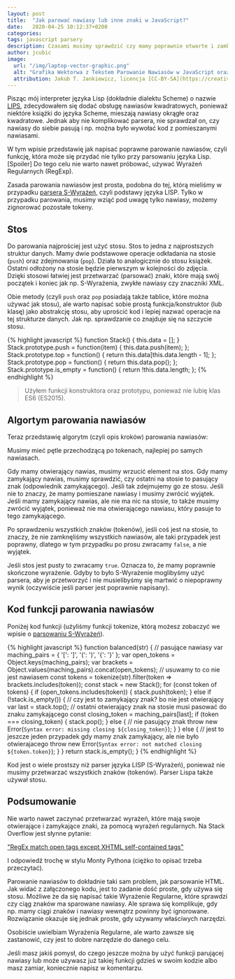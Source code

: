 ```yaml
---
layout: post
title:  "Jak parować nawiasy lub inne znaki w JavaScript?"
date:   2020-04-25 10:12:37+0200
categories:
tags: javascript parsery
description: Czasami musimy sprawdzić czy mamy poprawnie otwarte i zamknięte nawiasy. Tak jak w przypadku parsowania HTML, nie powinno się do tego używać wyrażeń Regularnych.
author: jcubic
image:
  url: "/img/laptop-vector-graphic.png"
  alt: "Grafika Wektorwa z Tekstem Parowanie Nawiasów w JavaScript oraz grafika wektorowa przedstawiająca Laptopa oraz dwa wyrażenia z nawiasami"
  attribution: Jakub T. Jankiewicz, licencja [CC-BY-SA](https://creativecommons.org/licenses/by-sa/4.0/)
---
```


Pisząc mój interpreter języka Lisp (dokładnie dialektu Scheme) o nazwie
[LIPS](https://jcubic.github.io/lips/), zdecydowałem się dodać obsługę nawiasów kwadratowych,
ponieważ niektóre książki do języka Scheme, mieszają nawiasy okrągłe oraz kwadratowe.
Jednak aby nie komplikować parsera, nie sprawdzał on, czy nawiasy do siebie pasują i np. można było
wywołać kod z pomieszanymi nawiasami.

W tym wpisie przedstawię jak napisać poprawne parowanie nawiasów, czyli funkcję, która może się
przydać nie tylko przy parsowaniu języka Lisp. [Spoiler] Do tego celu nie warto nawet próbować,
używać Wyrażeń Regularnych (RegExp).

<!-- more -->

Zasada parowania nawiasów jest prosta, podobna do tej, którą mieliśmy w przypadku
[parsera S-Wyrażeń](/2019/06/parser-jezyka-lisp-javascript.html), czyli podstawy języka LISP.
Tylko w przypadku parowania, musimy wziąć pod uwagę tylko nawiasy, możemy zignorować pozostałe tokeny.

## Stos

Do parowania najprościej jest użyć stosu. Stos to jedna z najprostszych struktur danych. Mamy dwie
podstawowe operacje odkładania na stosie (`push`) oraz zdejmowania (`pop`). Działa to analogicznie do stosu
książek. Ostatni odłożony na stosie będzie pierwszym w kolejności do zdjęcia. Dzięki stosowi łatwiej
jest przetwarzać (parsować) znaki, które mają swój początek i koniec jak np. S-Wyrażenia, zwykłe
nawiasy czy znaczniki XML.

Obie metody (czyli `push` oraz `pop` posiadają także tablice, które można używać jak stosu), ale
warto napisać sobie prostą funkcja/konstruktor (lub klasę) jako abstrakcję stosu, aby uprościć kod i
lepiej nazwać operacje na tej strukturze danych. Jak np. sprawdzanie co znajduje się na szczycie
stosu.

{% highlight javascript %}
function Stack() {
  this.data = [];
}
Stack.prototype.push = function(item) {
  this.data.push(item);
};
Stack.prototype.top = function() {
  return this.data[this.data.length - 1];
};
Stack.prototype.pop = function() {
  return this.data.pop();
};
Stack.prototype.is_empty = function() {
  return !this.data.length;
};
{% endhighlight %}

> Użyłem funkcji konstruktora oraz prototypu, ponieważ nie lubię klas ES6 (ES2015).

## Algortym parowania nawiasów

Teraz przedstawię algorytm (czyli opis kroków) parowania nawiasów:

Musimy mieć pętle przechodzącą po tokenach, najlepiej po samych nawiasach.

Gdy mamy otwierający nawias, musimy wrzucić element na stos.  Gdy mamy zamykający nawias, musimy
sprawdzić, czy ostatni na stosie to pasujący znak (odpowiednik zamykającego).  Jeśli tak zdejmujemy
go ze stosu. Jeśli nie to znaczy, że mamy pomieszane nawiasy i musimy zwrócić wyjątek.  Jeśli mamy
zamykający nawias, ale nie ma nic na stosie, to także musimy zwrócić wyjątek, ponieważ nie ma
otwierającego nawiasu, który pasuje to tego zamykającego.

Po sprawdzeniu wszystkich znaków (tokenów), jeśli coś jest na stosie, to znaczy, że nie zamknęliśmy
wszystkich nawiasów, ale taki przypadek jest poprawny, dlatego w tym przypadku po prosu zwracamy
`false`, a nie wyjątek.

Jeśli stos jest pusty to zwracamy `true`. Oznacza to, że mamy poprawnie skończone wyrażenie. Gdyby
to było S-Wyrażenie moglibyśmy użyć parsera, aby je przetworzyć i nie musielibyśmy się martwić o
niepoprawny wynik (oczywiście jeśli parser jest poprawnie napisany).

## Kod funkcji parowania nawiasów

Poniżej kod funkcji (użyliśmy funkcji tokenize, którą możesz zobaczyć we wpisie o
[parsowaniu S-Wyrażeń](/2019/06/parser-jezyka-lisp-javascript.html)).

{% highlight javascript %}
function balanced(str) {
    // pasujące nawiasy
    var maching_pairs = {
        '[': ']',
        '(': ')',
        '{': '}'
    };
    var open_tokens = Object.keys(maching_pairs);
    var brackets = Object.values(maching_pairs).concat(open_tokens);
    // usuwamy to co nie jest nawiasem
    const tokens = tokenize(str).filter(token => brackets.includes(token));
    const stack = new Stack();
    for (const token of tokens) {
        if (open_tokens.includes(token)) {
            stack.push(token);
        } else if (!stack.is_empty()) { // czy jest to zamykający znak? bo nie jest otwierający
            var last = stack.top();
            // ostatni otwierający znak na stosie musi pasować do znaku zamykającego
            const closing_token = maching_pairs[last];
            if (token === closing_token) {
                stack.pop();
            } else {
                // nie pasujący znak
                throw new Error(`Syntax error: missing closing ${closing_token}`);
            }
        } else {
            // jest to jeszcze jeden przypadek gdy mamy znak zamykający, ale nie było otwierajacego
            throw new Error(`Syntax error: not matched closing ${token.token}`);
        }
    }
    return stack.is_empty();
}
{% endhighlight %}

Kod jest o wiele prostszy niż parser języka LISP (S-Wyrażeń), ponieważ nie musimy przetwarzać
wszystkich znaków (tokenów). Parser Lispa także używał stosu.

## Podsumowanie

Nie warto nawet zaczynać przetwarzać wyrażeń, które mają swoje otwierające i zamykające znaki, za pomocą
wyrażeń regularnych. Na Stack Overflow jest słynne pytanie:

["RegEx match open tags except XHTML self-contained tags"](https://stackoverflow.com/q/1732348/387194)

I odpowiedź trochę w stylu Monty Pythona (ciężko to opisać trzeba przeczytać).

Parowanie nawiasów to dokładnie taki sam problem, jak parsowanie HTML. Jak widać z załączonego
kodu, jest to zadanie dość proste, gdy używa się stosu. Możliwe że da się napisać takie Wyrażenie
Regularne, które sprawdzi czy ciąg znaków ma sparowane nawiasy. Ale sprawa się komplikuje, gdy
np. mamy ciągi znaków i nawiasy wewnątrz powinny być ignorowane. Rozwiązanie okazuje się jednak
proste, gdy używamy właściwych narzędzi.

Osobiście uwielbiam Wyrażenia Regularne, ale warto zawsze się zastanowić, czy jest to dobre narzędzie
do danego celu.

Jeśli masz jakiś pomysł, do czego jeszcze można by użyć funkcji parującej nawiasy lub może używasz
już takiej funkcji gdzieś w swoim kodzie albo masz zamiar, koniecznie napisz w komentarzu.
